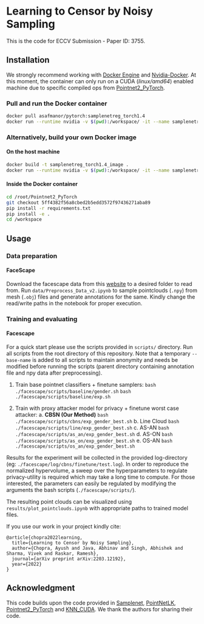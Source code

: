 # Learning to Censor by Noisy Sampling


This is the code for ECCV Submission - Paper ID: 3755.


## Installation
We strongly recommend working with <a href="https://hub.docker.com/search/?type=edition&offering=community" target="_blank">Docker Engine</a> and <a href="https://github.com/NVIDIA/nvidia-docker/tree/master">Nvidia-Docker</a>.
At this moment, the container can only run on a CUDA (_linux/amd64_) enabled machine due to specific compiled ops from <a href="https://github.com/erikwijmans/Pointnet2_PyTorch">Pointnet2_PyTorch</a>.

### Pull and run the Docker container
```bash
docker pull asafmanor/pytorch:samplenetreg_torch1.4
docker run --runtime nvidia -v $(pwd):/workspace/ -it --name samplenetreg asafmanor/pytorch:samplenetreg_torch1.4
```

### Alternatively, build your own Docker image
#### On the host machine
```bash
docker build -t samplenetreg_torch1.4_image .
docker run --runtime nvidia -v $(pwd):/workspace/ -it --name samplenetreg samplenetreg_torch1.4_image
```
#### Inside the Docker container
```bash
cd /root/Pointnet2_PyTorch
git checkout 5ff4382f56a8cbed2b5edd3572f97436271aba89
pip install -r requirements.txt
pip install -e .
cd /workspace
```

## Usage
### Data preparation

#### FaceScape
Download the facescape data from this <a href="https://facescape.nju.edu.cn/">website</a> to a desired folder to read from. Run `data/Preprocess_Data_v2.ipynb` to sample pointclouds (`.npy`) from mesh (`.obj`) files and generate annotations for the same. 
Kindly change the read/write paths in the notebook for proper execution.


### Training and evaluating
#### Facescape
For a quick start please use the scripts provided in `scripts/` directory. Run all scripts from the root directory of this repository. Note that a temporary `--base-name` is added to all scripts to maintain anonymity and needs be modified before running the scripts (parent directory containing annotation file and npy data after preprocessing).

1. Train base pointnet classifiers + finetune samplers:
   ` bash ./facescape/scripts/baseline/gender.sh `
   ` bash ./facescape/scripts/baseline/exp.sh `

2. Train with proxy attacker model for privacy + finetune worst case attacker: 
	a. <b>CBSN (Our Method)</b>
   		`bash ./facescape/scripts/cbns/exp_gender_best.sh` 
	b. Line Cloud
		`bash ./facescape/scripts/line/exp_gender_best.sh` 
	c. AS-AN
		`bash ./facescape/scripts/as_an/exp_gender_best.sh` 
	d. AS-ON
		`bash ./facescape/scripts/as_on/exp_gender_best.sh` 
	e. OS-AN
		`bash ./facescape/scripts/os_an/exp_gender_best.sh`

Results for the experiment will be collected in the provided log-directory (eg: `./facescape/log/cbns/finetune/test.log`). In order to reproduce the normalized hypervolume, a sweep over the hyperparameters to regulate privacy-utility is required which may take a long time to compute. For those interested, the parameters can easily be regulated by modifying the arguments the bash scripts (`./facescape/scripts/`). 

The resulting point clouds can be visualized using `results/plot_pointclouds.ipynb` with appropriate paths to trained model files. 

If you use our work in your project kindly cite:<br>
```
@article{chopra2022learning,
  title={Learning to Censor by Noisy Sampling},
  author={Chopra, Ayush and Java, Abhinav and Singh, Abhishek and Sharma, Vivek and Raskar, Ramesh},
  journal={arXiv preprint arXiv:2203.12192},
  year={2022}
}
```

## Acknowledgment
This code builds upon the code provided in <a href="https://github.com/itailang/SampleNet">Samplenet</a>, <a href="https://github.com/hmgoforth/PointNetLK">PointNetLK</a>, <a href="https://github.com/erikwijmans/Pointnet2_PyTorch">Pointnet2_PyTorch</a> and <a href="https://github.com/unlimblue/KNN_CUDA">KNN_CUDA</a>. We thank the authors for sharing their code.

